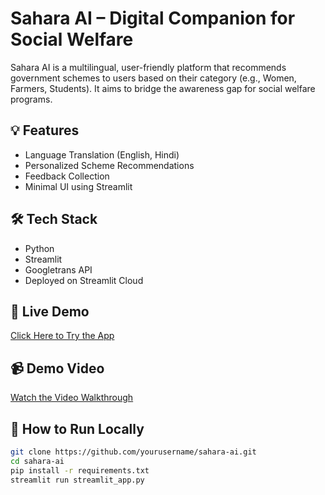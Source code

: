 # Sahara AI – Digital Companion for Social Welfare

Sahara AI is a multilingual, user-friendly platform that recommends government schemes to users based on their category (e.g., Women, Farmers, Students). It aims to bridge the awareness gap for social welfare programs.

## 💡 Features
- Language Translation (English, Hindi)
- Personalized Scheme Recommendations
- Feedback Collection
- Minimal UI using Streamlit

## 🛠️ Tech Stack
- Python
- Streamlit
- Googletrans API
- Deployed on Streamlit Cloud

## 🚀 Live Demo
[Click Here to Try the App](https://your-streamlit-link)

## 📹 Demo Video
[Watch the Video Walkthrough](https://your-youtube-link)

## 📝 How to Run Locally
```bash
git clone https://github.com/yourusername/sahara-ai.git
cd sahara-ai
pip install -r requirements.txt
streamlit run streamlit_app.py
